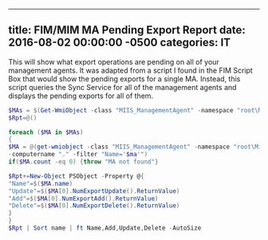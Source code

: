 ﻿---

title:  FIM/MIM MA Pending Export Report
date:   2016-08-02 00:00:00 -0500
categories: IT
---






This will show what export operations are pending on all of your management agents. It was adapted from a script I found in the FIM Script Box that would show the pending exports for a single MA. Instead, this script queries the Sync Service for all of the management agents and displays the pending exports for all of them.

```powershell
$MAs = $(Get-WmiObject -class "MIIS_ManagementAgent" -namespace "root\MicrosoftIdentityIntegrationServer"` -computername "." ).name
$Rpt=@()

foreach ($MA in $MAs)
{
$MA = @(get-wmiobject -class "MIIS_ManagementAgent" -namespace "root\MicrosoftIdentityIntegrationServer"`
-computername "." -filter "Name='$ma'")
if($MA.count -eq 0) {throw "MA not found"}

$Rpt+=New-Object PSObject -Property @{
"Name"=$($MA.name)
"Update"=$($MA[0].NumExportUpdate().ReturnValue)
"Add"=$($MA[0].NumExportAdd().ReturnValue)
"Delete"=$($MA[0].NumExportDelete().ReturnValue)
}
}
$Rpt | Sort name | ft Name,Add,Update,Delete -AutoSize
```




